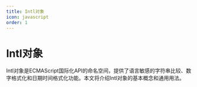 ```yaml
---
title: Intl对象
icon: javascript
order: 1
---
```


# Intl对象

Intl对象是ECMAScript国际化API的命名空间，提供了语言敏感的字符串比较、数字格式化和日期时间格式化功能。本文将介绍Intl对象的基本概念和通用用法。

